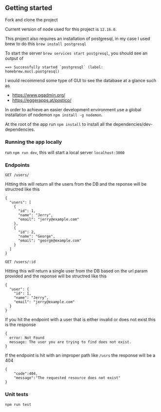 ## Getting started

Fork and clone the project

Current version of node used for this project is `12.16.0`.

This project also requires an installation of postgresql, in my case I used brew to do this `brew install postgresql`

To start the server `brew services start postgresql`, you should see an output of 
```
==> Successfully started `postgresql` (label: homebrew.mxcl.postgresql)
```

I would recommend some type of GUI to see the database at a glance such as
- https://www.pgadmin.org/
- https://eggerapps.at/postico/

In order to achieve an easier development environment use a global installation of nodemon `npm install -g nodemon`.

At the root of the app run `npm install` to install all the dependencies/dev-dependencies.

### Running the app locally

run `npm run dev`, this will start a local server `localhost:3000`


### Endpoints
```
GET /users/
```

Hitting this will return all the users from the DB and the reponse will be structred like this
```
{
  "users": [
    {
      "id": 1,
      "name": "Jerry",
      "email": "jerry@example.com"
    },
    {
      "id": 2,
      "name": "George",
      "email": "george@example.com"
    }
  ]
}
```
```
GET /users/:id
```

Hitting this will return a single user from the DB based on the url param provided and the reponse will be structred like this
```
{
  "user": {
    "id": 1,
    "name": "Jerry",
    "email": "jerry@example.com"
  }
}
```

If you hit the endpoint with a user that is either invalid or does not exist this is the response

```
{
  error: Not Found
  message: The user you are trying to find does not exist.
}
```

If the endpoint is hit with an improper path like `/usrs` the response will be a 404
```
{
    "code":404,
    "message":"The requested resource does not exist"
}
```

### Unit tests

`npm run test`